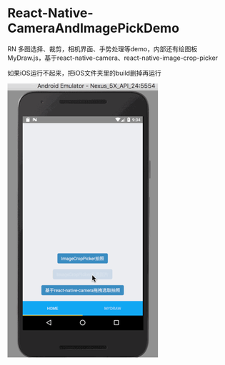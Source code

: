 # React-Native-CameraAndImagePickDemo
RN 多图选择、裁剪，相机界面、手势处理等demo，内部还有绘图板MyDraw.js，基于react-native-camera、react-native-image-crop-picker

如果iOS运行不起来，把iOS文件夹里的build删掉再运行

![screen](https://github.com/vincent-cihan/React-Native-CameraAndImagePickDemo/blob/master/screen.gif)
